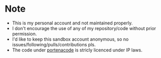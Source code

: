 # Note
- This is my personal account and not maintained properly.
- I don't encourage the use of any of my repository/code without prior permission.
- I'd like to keep this sandbox account anonymous, so no issues/following/pulls/contributions pls.
- The code under [portenacode](https://github.com/orgs/portenacode/) is stricly licenced under IP laws.
